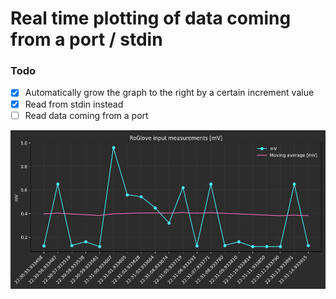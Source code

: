# Real time plotting of data coming from a port / stdin

### Todo
- [x] Automatically grow the graph to the right by a certain increment value
- [x] Read from stdin instead
- [ ] Read data coming from a port

![Chart](assets/fig.png)
